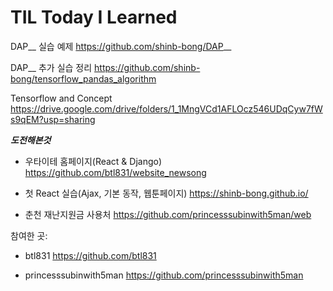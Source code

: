 # TIL Today I Learned

DAP__ 실습 예제
https://github.com/shinb-bong/DAP__

DAP__ 추가 실습 정리
https://github.com/shinb-bong/tensorflow_pandas_algorithm

Tensorflow and Concept 
https://drive.google.com/drive/folders/1_1MngVCd1AFLOcz546UDqCyw7fWs9qEM?usp=sharing


***도전해본것***

+ 우타이테 홈페이지(React & Django)
https://github.com/btl831/website_newsong

+ 첫 React 실습(Ajax, 기본 동작, 웹툰페이지)
https://shinb-bong.github.io/

+ 춘천 재난지원금 사용처
https://github.com/princesssubinwith5man/web

참여한 곳: 

+ btl831
https://github.com/btl831

+  princesssubinwith5man
https://github.com/princesssubinwith5man




